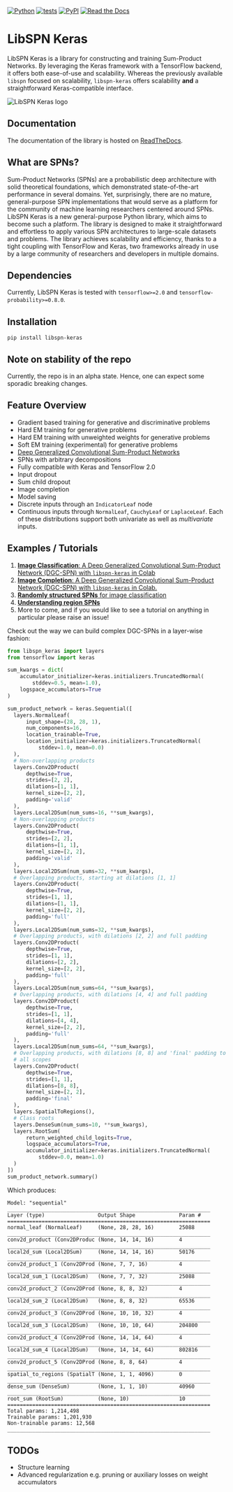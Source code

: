 [![Python](https://img.shields.io/pypi/pyversions/libspn-keras.svg?style=plastic)](https://badge.fury.io/py/libspn-keras)
[![tests](https://github.com/pronobis/libspn-keras/workflows/tests/badge.svg)](https://github.com/pronobis/libspn-keras/actions?workflow=tests)
[![PyPI](https://img.shields.io/pypi/v/libspn-keras.svg)](https://pypi.org/project/libspn-keras/)
[![Read the Docs](https://readthedocs.org/projects/libspn-keras/badge/)](https://libspn-keras.readthedocs.io/)

# LibSPN Keras

LibSPN Keras is a library for constructing and training Sum-Product Networks. By leveraging the
Keras framework with a TensorFlow backend, it offers both ease-of-use and scalability. Whereas the
previously available `libspn` focused on scalability, `libspn-keras` offers scalability **and**
a straightforward Keras-compatible interface.

![](logo.png "LibSPN Keras logo")

## Documentation
The documentation of the library is hosted on [ReadTheDocs](https://libspn-keras.readthedocs.io/en/latest/README.html).

## What are SPNs?

Sum-Product Networks (SPNs) are a probabilistic deep architecture with solid theoretical
foundations, which demonstrated state-of-the-art performance in several domains. Yet, surprisingly,
there are no mature, general-purpose SPN implementations that would serve as a platform for the
community of machine learning researchers centered around SPNs. LibSPN Keras is a new
general-purpose Python library, which aims to become such a platform. The library is designed to
make it straightforward and effortless to apply various SPN architectures to large-scale datasets
and problems. The library achieves scalability and efficiency, thanks to a tight coupling with
TensorFlow and Keras, two frameworks already in use by a large community of researchers and
developers in multiple domains.

## Dependencies
Currently, LibSPN Keras is tested with `tensorflow>=2.0` and `tensorflow-probability>=0.8.0`.

## Installation

```
pip install libspn-keras
```

## Note on stability of the repo
Currently, the repo is in an alpha state. Hence, one can expect some sporadic breaking changes.

## Feature Overview
- Gradient based training for generative and discriminative problems
- Hard EM training for generative problems
- Hard EM training with unweighted weights for generative problems
- Soft EM training (experimental) for generative problems
- [Deep Generalized Convolutional Sum-Product Networks](https://arxiv.org/abs/1902.06155)
- SPNs with arbitrary decompositions
- Fully compatible with Keras and TensorFlow 2.0
- Input dropout
- Sum child dropout
- Image completion
- Model saving
- Discrete inputs through an `IndicatorLeaf` node
- Continuous inputs through `NormalLeaf`, `CauchyLeaf` or `LaplaceLeaf`. Each of these distributions support both
univariate as well as *multivariate* inputs.

## Examples / Tutorials
1. [**Image Classification**: A Deep Generalized Convolutional Sum-Product Network (DGC-SPN) with `libspn-keras` in Colab](https://colab.research.google.com/github/pronobis/libspn-keras/blob/master/examples/notebooks/DGC-SPN%20Image%20Classification.ipynb)
2. [**Image Completion**: A Deep Generalized Convolutional Sum-Product Network (DGC-SPN) with `libspn-keras` in Colab.](https://colab.research.google.com/github/pronobis/libspn-keras/blob/master/examples/notebooks/DGC-SPN%20Image%20Completion.ipynb)
3. [**Randomly structured SPNs** for image classification](https://colab.research.google.com/github/pronobis/libspn-keras/blob/master/examples/notebooks/Randomly%20Structured%20SPNs%20Image%20Classification.ipynb)
4. [**Understanding region SPNs**](https://colab.research.google.com/github/pronobis/libspn-keras/blob/master/examples/notebooks/Understanding%20Region%20SPNs.ipynb)
5. More to come, and if you would like to see a tutorial on anything in particular
please raise an issue!

Check out the way we can build complex DGC-SPNs in a layer-wise fashion:
```python
from libspn_keras import layers
from tensorflow import keras

sum_kwargs = dict(
    accumulator_initializer=keras.initializers.TruncatedNormal(
        stddev=0.5, mean=1.0),
    logspace_accumulators=True
)

sum_product_network = keras.Sequential([
  layers.NormalLeaf(
      input_shape=(28, 28, 1),
      num_components=16,
      location_trainable=True,
      location_initializer=keras.initializers.TruncatedNormal(
          stddev=1.0, mean=0.0)
  ),
  # Non-overlapping products
  layers.Conv2DProduct(
      depthwise=True,
      strides=[2, 2],
      dilations=[1, 1],
      kernel_size=[2, 2],
      padding='valid'
  ),
  layers.Local2DSum(num_sums=16, **sum_kwargs),
  # Non-overlapping products
  layers.Conv2DProduct(
      depthwise=True,
      strides=[2, 2],
      dilations=[1, 1],
      kernel_size=[2, 2],
      padding='valid'
  ),
  layers.Local2DSum(num_sums=32, **sum_kwargs),
  # Overlapping products, starting at dilations [1, 1]
  layers.Conv2DProduct(
      depthwise=True,
      strides=[1, 1],
      dilations=[1, 1],
      kernel_size=[2, 2],
      padding='full'
  ),
  layers.Local2DSum(num_sums=32, **sum_kwargs),
  # Overlapping products, with dilations [2, 2] and full padding
  layers.Conv2DProduct(
      depthwise=True,
      strides=[1, 1],
      dilations=[2, 2],
      kernel_size=[2, 2],
      padding='full'
  ),
  layers.Local2DSum(num_sums=64, **sum_kwargs),
  # Overlapping products, with dilations [4, 4] and full padding
  layers.Conv2DProduct(
      depthwise=True,
      strides=[1, 1],
      dilations=[4, 4],
      kernel_size=[2, 2],
      padding='full'
  ),
  layers.Local2DSum(num_sums=64, **sum_kwargs),
  # Overlapping products, with dilations [8, 8] and 'final' padding to combine
  # all scopes
  layers.Conv2DProduct(
      depthwise=True,
      strides=[1, 1],
      dilations=[8, 8],
      kernel_size=[2, 2],
      padding='final'
  ),
  layers.SpatialToRegions(),
  # Class roots
  layers.DenseSum(num_sums=10, **sum_kwargs),
  layers.RootSum(
      return_weighted_child_logits=True,
      logspace_accumulators=True,
      accumulator_initializer=keras.initializers.TruncatedNormal(
          stddev=0.0, mean=1.0)
  )
])
sum_product_network.summary()
```

Which produces:
```
Model: "sequential"
_________________________________________________________________
Layer (type)                 Output Shape              Param #
=================================================================
normal_leaf (NormalLeaf)     (None, 28, 28, 16)        25088
_________________________________________________________________
conv2d_product (Conv2DProduc (None, 14, 14, 16)        4
_________________________________________________________________
local2d_sum (Local2DSum)     (None, 14, 14, 16)        50176
_________________________________________________________________
conv2d_product_1 (Conv2DProd (None, 7, 7, 16)          4
_________________________________________________________________
local2d_sum_1 (Local2DSum)   (None, 7, 7, 32)          25088
_________________________________________________________________
conv2d_product_2 (Conv2DProd (None, 8, 8, 32)          4
_________________________________________________________________
local2d_sum_2 (Local2DSum)   (None, 8, 8, 32)          65536
_________________________________________________________________
conv2d_product_3 (Conv2DProd (None, 10, 10, 32)        4
_________________________________________________________________
local2d_sum_3 (Local2DSum)   (None, 10, 10, 64)        204800
_________________________________________________________________
conv2d_product_4 (Conv2DProd (None, 14, 14, 64)        4
_________________________________________________________________
local2d_sum_4 (Local2DSum)   (None, 14, 14, 64)        802816
_________________________________________________________________
conv2d_product_5 (Conv2DProd (None, 8, 8, 64)          4
_________________________________________________________________
spatial_to_regions (SpatialT (None, 1, 1, 4096)        0
_________________________________________________________________
dense_sum (DenseSum)         (None, 1, 1, 10)          40960
_________________________________________________________________
root_sum (RootSum)           (None, 10)                10
=================================================================
Total params: 1,214,498
Trainable params: 1,201,930
Non-trainable params: 12,568
_________________________________________________________________
```

## TODOs
- Structure learning
- Advanced regularization e.g. pruning or auxiliary losses on weight accumulators
